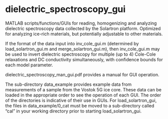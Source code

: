 dielectric_spectroscopy_gui
=======

MATLAB scripts/functions/GUIs for reading, homogenizing and analyzing dielectric spectroscopy data collected by the Solartron platform. Optimized for analyzing ice-rich materials, but potentially adjustable to other materials.

If the format of the data input into inv_cole_gui.m (determined by load_solartron_gui.m and merge_solartron_gui.m), then inv_cole_gui.m may be used to invert dielectric spectroscopy for multiple (up to 4) Cole-Cole relaxations and DC conductivity simultaneously, with confidence bounds for each model parameter.

dielectric_spectroscopy_man_gui.pdf provides a manual for GUI operation.

The sub-directory data_example provides example data from measurements of a sample from the Vostok 5G ice core. These data can be loaded in the appropriate order to see the operation of each GUI. The order of the directories is indicative of their use in GUIs. For load_solartron_gui, the files in data_example/0_cat must be moved to a sub-directory called “cal” in your working directory prior to starting load_solartron_gui. 
